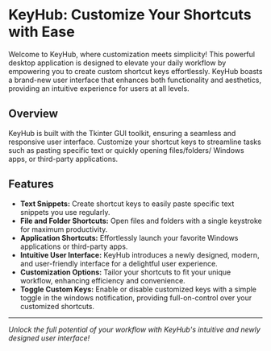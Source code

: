 # KeyHub: Customize Your Shortcuts with Ease

Welcome to KeyHub, where customization meets simplicity! This powerful desktop application is designed to elevate your daily workflow by empowering you to create custom shortcut keys effortlessly. KeyHub boasts a brand-new user interface that enhances both functionality and aesthetics, providing an intuitive experience for users at all levels.

## Overview

KeyHub is built with the Tkinter GUI toolkit, ensuring a seamless and responsive user interface. Customize your shortcut keys to streamline tasks such as pasting specific text or quickly opening files/folders/ Windows apps, or third-party applications.

## Features

- **Text Snippets:** Create shortcut keys to easily paste specific text snippets you use regularly.
- **File and Folder Shortcuts:** Open files and folders with a single keystroke for maximum productivity.
- **Application Shortcuts:** Effortlessly launch your favorite Windows applications or third-party apps.
- **Intuitive User Interface:** KeyHub introduces a newly designed, modern, and user-friendly interface for a delightful user experience.
- **Customization Options:** Tailor your shortcuts to fit your unique workflow, enhancing efficiency and convenience.
- **Toggle Custom Keys:** Enable or disable customized keys with a simple toggle in the windows notification, providing full-on-control over your customized shortcuts.

---

*Unlock the full potential of your workflow with KeyHub's intuitive and newly designed user interface!*

